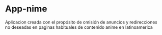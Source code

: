 # App-nime
Aplicacion creada con el propósito de omisión de anuncios y redirecciones no deseadas en paginas habituales de contenido anime en latinoamerica
